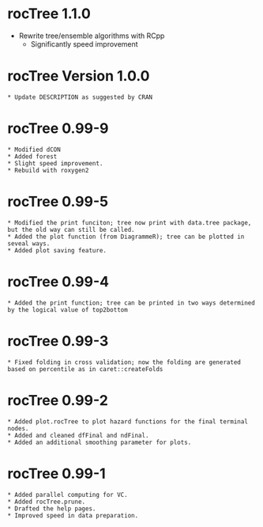 # rocTree 1.1.0
  * Rewrite tree/ensemble algorithms with RCpp
	* Significantly speed improvement

# rocTree Version 1.0.0
	* Update DESCRIPTION as suggested by CRAN

# rocTree 0.99-9
	* Modified dCON
	* Added forest
	* Slight speed improvement.
	* Rebuild with roxygen2

# rocTree 0.99-5
	* Modified the print funciton; tree now print with data.tree package, but the old way can still be called.
	* Added the plot function (from DiagrammeR); tree can be plotted in seveal ways.
	* Added plot saving feature.

# rocTree 0.99-4
	* Added the print function; tree can be printed in two ways determined by the logical value of top2bottom

# rocTree 0.99-3
	* Fixed folding in cross validation; now the folding are generated based on percentile as in caret::createFolds

# rocTree 0.99-2
	* Added plot.rocTree to plot hazard functions for the final terminal nodes.
	* Added and cleaned dfFinal and ndFinal.
	* Added an additional smoothing parameter for plots.

# rocTree 0.99-1
	* Added parallel computing for VC.
	* Added rocTree.prune.
	* Drafted the help pages.
	* Improved speed in data preparation.
